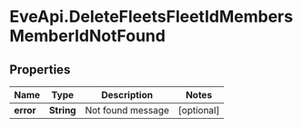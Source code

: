 # EveApi.DeleteFleetsFleetIdMembersMemberIdNotFound

## Properties
Name | Type | Description | Notes
------------ | ------------- | ------------- | -------------
**error** | **String** | Not found message | [optional] 


